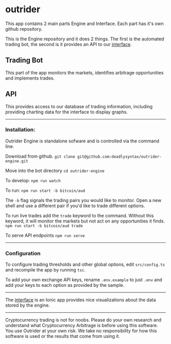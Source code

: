 # outrider
This app contains 2 main parts Engine and Interface. Each part has it's own github repository.

This is the Engine repository and it does 2 things. The first is the automated trading bot, the second is it provides an API to our [interface](https://github.com/deadlysyntax/outrider-interface).

## Trading Bot
This part of the app monitors the markets, identifies arbitrage opportunities and implements trades.

## API
This provides access to our database of trading information, including providing charting data for the interface to display graphs.
***
### Installation:
Outrider Engine is standalone sofware and is controlled via the command line.

Download from github.
`git clone git@github.com:deadlysyntax/outrider-engine.git`

Move into the bot directory
`cd outrider-engine`

To develop:
`npm run watch`

To run:
`npm run start -b bitcoin/aud`

The `-b` flag signals the trading pairs you would like to monitor. Open a new shell and use a different pair if you'd like to trade different options.

To run live trades add the `trade` keyword to the command. Without this keyword, it will monitor the markets but not act on any opportunities it finds.
`npm run start -b bitcoin/aud trade`

To serve API endpoints
`npm run serve`

***
### Configuration
To configure trading thresholds and other global options, edit `src/config.ts` and recompile the app by running `tsc`.

To add your own exchange API keys, rename `.env.example` to just `.env` and add your keys to each option as provided by the sample.

***
The [interface](https://github.com/deadlysyntax/outrider-interface) is an Ionic app provides nice visualizations about the data stored by the engine.

***
Cryptocurrency trading is not for noobs. Please do your own research and understand what Cryptocurrency Arbitrage is before using this software. You use Outrider at your own risk. We take no responsibility for how this software is used or the results that come from using it.
